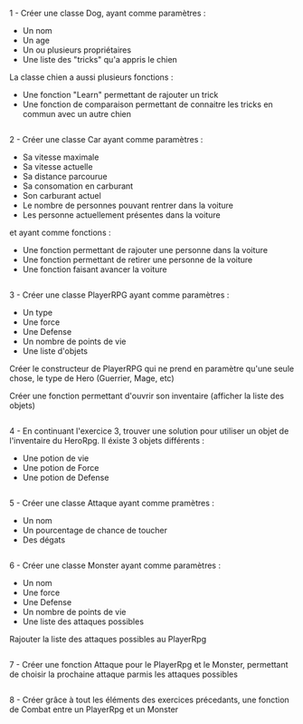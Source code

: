1 - Créer une classe Dog, ayant comme paramètres :
 - Un nom
 - Un age
 - Un ou plusieurs propriétaires
 - Une liste des "tricks" qu'a appris le chien
 
La classe chien a aussi plusieurs fonctions :
 - Une fonction "Learn" permettant de rajouter un trick
 - Une fonction de comparaison permettant de connaitre les tricks en commun avec un autre chien

```

```

2 - Créer une classe Car ayant comme paramètres :
 - Sa vitesse maximale
 - Sa vitesse actuelle
 - Sa distance parcourue
 - Sa consomation en carburant
 - Son carburant actuel 
 - Le nombre de personnes pouvant rentrer dans la voiture
 - Les personne actuellement présentes dans la voiture
 
et ayant comme fonctions : 
 - Une fonction permettant de rajouter une personne dans la voiture
 - Une fonction permettant de retirer une personne de la voiture
 - Une fonction faisant avancer la voiture

```

```

3 - Créer une classe PlayerRPG ayant comme paramètres : 
 - Un type
 - Une force
 - Une Defense
 - Un nombre de points de vie
 - Une liste d'objets
 
Créer le constructeur de PlayerRPG qui ne prend en paramètre qu'une seule chose, le type de Hero (Guerrier, Mage, etc)

Créer une fonction permettant d'ouvrir son inventaire (afficher la liste des objets)

```

```
 
4 - En continuant l'exercice 3, trouver une solution pour utiliser un objet de l'inventaire du HeroRpg. Il éxiste 3 objets différents :
- Une potion de vie
- Une potion de Force 
- Une potion de Defense

```

```

5 - Créer une classe Attaque ayant comme pramètres :
 - Un nom
 - Un pourcentage de chance de toucher
 - Des dégats

```

```

6 - Créer une classe Monster ayant comme paramètres : 
 - Un nom
 - Une force
 - Une Defense
 - Un nombre de points de vie
 - Une liste des attaques possibles

Rajouter la liste des attaques possibles au PlayerRpg

```

```

7 - Créer une fonction Attaque pour le PlayerRpg et le Monster, permettant de choisir la prochaine attaque parmis les attaques possibles

```

```

8 - Créer grâce à tout les éléments des exercices précedants, une fonction de Combat entre un PlayerRpg et un Monster

```

```
